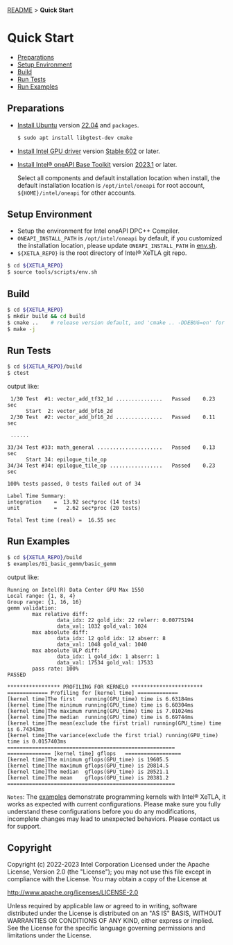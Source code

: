 [README](/README.md#documentation) > **Quick Start**
# Quick Start

- [Preparations](/media/docs/quick_start.md#preparations)
- [Setup Environment](/media/docs/quick_start.md#setup-environment)
- [Build](/media/docs/quick_start.md#build)
- [Run Tests](/media/docs/quick_start.md#run-tests)
- [Run Examples](/media/docs/quick_start.md#run-examples)

## Preparations

- [Install Ubuntu](https://ubuntu.com/tutorials) version [22.04](http://releases.ubuntu.com/22.04/) and `packages`.

  ```bash
  $ sudo apt install libgtest-dev cmake
  ```

- [Install Intel GPU driver](https://dgpu-docs.intel.com/installation-guides/index.html#intel-data-center-gpu-max-series) version [Stable 602](https://dgpu-docs.intel.com/releases/stable_602_20230323.html) or later.

- [Install Intel® oneAPI Base Toolkit](https://www.intel.com/content/www/us/en/developer/tools/oneapi/base-toolkit-download.html) version [2023.1](https://www.intel.com/content/www/us/en/developer/tools/oneapi/base-toolkit-download.html) or later.

  Select all components and default installation location when install, the default installation location is `/opt/intel/oneapi` for root account, `${HOME}/intel/oneapi` for other accounts.

## Setup Environment
- Setup the environment for Intel oneAPI DPC++ Compiler.
- `ONEAPI_INSTALL_PATH` is `/opt/intel/oneapi` by default, if you customized the installation location, please update `ONEAPI_INSTALL_PATH` in [env.sh](/tools/scripts/env.sh).
- `${XETLA_REPO}` is the root directory of Intel® XeTLA git repo.

```bash
$ cd ${XETLA_REPO}
$ source tools/scripts/env.sh
```

## Build
```bash
$ cd ${XETLA_REPO}
$ mkdir build && cd build
$ cmake ..    # release version default, and 'cmake .. -DDEBUG=on' for debug version
$ make -j
```

## Run Tests
```bash
$ cd ${XETLA_REPO}/build
$ ctest
```

output like:

```
 1/30 Test  #1: vector_add_tf32_1d ...............   Passed    0.23 sec
      Start  2: vector_add_bf16_2d
 2/30 Test  #2: vector_add_bf16_2d ...............   Passed    0.11 sec

 ......

33/34 Test #33: math_general .....................   Passed    0.13 sec
      Start 34: epilogue_tile_op
34/34 Test #34: epilogue_tile_op .................   Passed    0.23 sec

100% tests passed, 0 tests failed out of 34

Label Time Summary:
integration    =  13.92 sec*proc (14 tests)
unit           =   2.62 sec*proc (20 tests)

Total Test time (real) =  16.55 sec
```

## Run Examples
```bash
$ cd ${XETLA_REPO}/build
$ examples/01_basic_gemm/basic_gemm
```
output like:

```
Running on Intel(R) Data Center GPU Max 1550
Local range: {1, 8, 4}
Group range: {1, 16, 16}
gemm validation:
        max relative diff:
                data_idx: 22 gold_idx: 22 relerr: 0.00775194
                data_val: 1032 gold_val: 1024
        max absolute diff:
                data_idx: 12 gold_idx: 12 abserr: 8
                data_val: 1048 gold_val: 1040
        max absolute ULP diff:
                data_idx: 1 gold_idx: 1 abserr: 1
                data_val: 17534 gold_val: 17533
        pass rate: 100%
PASSED

***************** PROFILING FOR KERNEL0 ***********************
============= Profiling for [kernel time] =============
[kernel time]The first   running(GPU_time) time is 6.63184ms
[kernel time]The minimum running(GPU_time) time is 6.60304ms
[kernel time]The maximum running(GPU_time) time is 7.01024ms
[kernel time]The median  running(GPU_time) time is 6.69744ms
[kernel time]The mean(exclude the first trial) running(GPU_time) time is 6.74343ms
[kernel time]The variance(exclude the first trial) running(GPU_time) time is 0.0157403ms
======================================================
============== [kernel time] gflops   ==================
[kernel time]The minimum gflops(GPU_time) is 19605.5
[kernel time]The maximum gflops(GPU_time) is 20814.5
[kernel time]The median  gflops(GPU_time) is 20521.1
[kernel time]The mean    gflops(GPU_time) is 20381.2
======================================================
```
`Notes`: The [examples](/examples) demonstrate programming kernels with Intel® XeTLA, it works as expected with current configurations. Please make sure you fully understand these configurations before you do any modifications, incomplete changes may lead to unexpected behaviors. Please contact us for support.

## Copyright
Copyright (c) 2022-2023 Intel Corporation Licensed under the Apache License, Version 2.0 (the "License"); you may not use this file except in compliance with the License. You may obtain a copy of the License at

http://www.apache.org/licenses/LICENSE-2.0

Unless required by applicable law or agreed to in writing, software distributed under the License is distributed on an "AS IS" BASIS, WITHOUT WARRANTIES OR CONDITIONS OF ANY KIND, either express or implied. See the License for the specific language governing permissions and limitations under the License.
